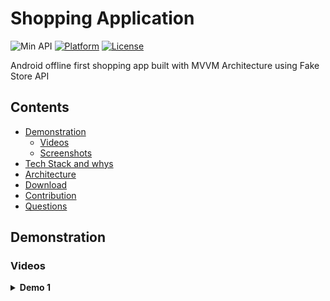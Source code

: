 # Shopping Application

![Min API](https://img.shields.io/badge/API-21%2B-orange.svg?style=flat)
[![Platform](https://img.shields.io/badge/platform-Android-green.svg)](http://developer.android.com/index.html)
[![License](https://img.shields.io/badge/License-MIT-blue.svg)](https://opensource.org/licenses/MIT)

Android offline first shopping app built with MVVM Architecture using Fake Store API


## Contents
* [Demonstration](#demonstration)
  * [Videos](#videos)
  * [Screenshots](#screenshots)
* [Tech Stack and whys](#tech-stack)
* [Architecture](#architecture)
* [Download](#download)
* [Contribution](#contribution)
* [Questions](#questions)


## Demonstration
	
### Videos

<details>
<summary><b>Demo 1</b></summary>
</p>
<video src="https://user-images.githubusercontent.com/58227337/200204578-df29e67b-16c8-4165-8641-fac157db3fea.mp4"
</details>

<details>
<summary><b>Demo 2</b></summary>
</p>
<video src="https://user-images.githubusercontent.com/58227337/200204610-5ee19f72-b0c6-4daa-81d7-5e64bd0d0224.mp4"
</details>

<details>
<summary><b>Demo 3</b></summary>
</p>
<video src="https://user-images.githubusercontent.com/58227337/200205042-395e684c-39ec-43b4-90ae-d6c1c708e0c1.mp4">
</details>

<details>
<summary><b>Demo 4</b></summary>
</p>
https://user-images.githubusercontent.com/58227337/200204641-59521d1b-812b-407c-ae9d-eb20f167c944.mp4
</details>

<details>
<summary><b>Demo 5</b></summary>
</p>
https://user-images.githubusercontent.com/58227337/200204659-ba298e1a-d754-40fc-800e-6087d0127f78.mp4
</details>

### Screenshots

On Boarding Screen 1       | On Boarding Screen 2      | On Boarding Screen 3 
:-------------------------:|:-------------------------:|:-------------------------:
<img src="https://github.com/RavanSA/ShoppingApp/blob/master/preview_screen/onboarding_1.jpg"/>            |  <img src="https://github.com/RavanSA/ShoppingApp/blob/master/preview_screen/onboarding_3.jpg"/>  | <img src="https://github.com/RavanSA/ShoppingApp/blob/master/preview_screen/onboarding_3.jpg"/>  |

Login Screen               | Registration Screen       | Products Screen
:-------------------------:|:-------------------------:|:-------------------------:
<img src="https://github.com/RavanSA/ShoppingApp/blob/master/preview_screen/login.jpg"/>           |  <img src="https://github.com/RavanSA/ShoppingApp/blob/master/preview_screen/registration.jpg"/>              | <img src="https://github.com/RavanSA/ShoppingApp/blob/master/preview_screen/products.jpg"/>  |

Basket Screen              | Search Screen             | Splash Screen
:-------------------------:|:-------------------------:|:-------------------------:
<img src="https://github.com/RavanSA/ShoppingApp/blob/master/preview_screen/basket.jpg"/>           |  <img src="https://github.com/RavanSA/ShoppingApp/blob/master/preview_screen/search.jpg"/>              | <img src="https://github.com/RavanSA/ShoppingApp/blob/master/preview_screen/splash.jpg"/>  |

## Tech Stack and whys

- [Kotlin](https://kotlinlang.org/) - First class and official programming language for Android development.
- [Coroutines](https://kotlinlang.org/docs/reference/coroutines-overview.html) and [Flow](https://kotlinlang.org/docs/reference/coroutines/flow.html#asynchronous-flow) -Used to do asynchronous work without blocking the main thread and increasing productivity.
- [MVVM Architecture](https://developer.android.com/jetpack/guide) - The MVVM architecture used to cleanly separate the business and presentation logic of the application, using characteristics of MVVM such as unidirectional data flow, dependency flow, and loose coupling.
- [Android Jetpack](https://developer.android.com/jetpack) - Android Jetpack library is used to follow best practices, reduce boilerplate code, and write code that works consistently across Android versions and devices.
  - [Navigation](https://developer.android.com/jetpack/androidx/releases/navigation) - Navigation component is used to navigating between fragments
  - [ViewModel](https://developer.android.com/topic/libraries/architecture/viewmodel) - The ViewModel is used to store and manage UI-related data in a lifecycle conscious way.
  - [StateFlow-SharedFlow](https://developer.android.com/kotlin/flow/stateflow-and-sharedflow#stateflow) - StateFlow - SharedFlow is used to observe state owner flows that emits current and new status updates to their collectors.
  - [Room](https://developer.android.com/topic/libraries/architecture/room) - The Room library used to access the local SQLite database with object-relational mapper approach.
  - [DataStore](https://developer.android.com/topic/libraries/architecture/datastore) - DataStore is used with Flows to store data key-value pairs and typed objects.
  - [Hilt](https://developer.android.com/training/dependency-injection/hilt-android) - Hilt-Dagger library used to use independently of dependencies.
- [OkHttp](https://github.com/square/okhttp) - Used to HTTP client for making network calls.
- [Retrofit](https://github.com/square/retrofit) - Used to REST API clients.
- [Glide](https://github.com/bumptech/glide) - Used to image loading library using HTTP.
- [ConstraintLayout] (https://developer.android.com/develop/ui/views/layout/constraint-layout) - ConstraintLayout used to create large and complex layouts without nested viewgroups.
- [GSON] (https://github.com/google/gson) - JSON Parser, used to parse requests on the data layer for Entities and understands Kotlin non-nullable and default parameters.
- [ViewPager2] (https://developer.android.com/jetpack/androidx/releases/viewpager2) - Used to slide between Fragments within adapters

For more information about used dependencies, see [this](https://github.com/RavanSA/ShoppingApp/blob/refactor/app/build.gradle) file.

## Architecture

![architecture](https://github.com/RavanSA/ShoppingApp/blob/master/preview_screen/mvvm.png)


## Download

Get the debug mode apk from [here](https://github.com/RavanSA/ShoppingApp/blob/master/demo/app-debug.apk)


## Questions

If you have any questions regarding the codebase, contact via revan.sadiqli99@gmail.com


